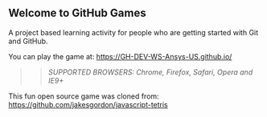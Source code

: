 ## Welcome to GitHub Games

A project based learning activity for people who are getting started with Git and GitHub.

You can play the game at: https://GH-DEV-WS-Ansys-US.github.io/

>> _*SUPPORTED BROWSERS*: Chrome, Firefox, Safari, Opera and IE9+_

This fun open source game was cloned from: https://github.com/jakesgordon/javascript-tetris
